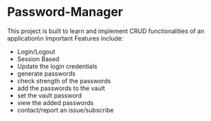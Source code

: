 # Password-Manager
This project is built to learn and implement CRUD functionalities of an application\n
Important Features include:
* Login/Logout
* Session Based 
* Update the login credentials
* generate passwords
* check strength of the passwords
* add the passwords to the vault
* set the vault password
* view the added passwords
* contact/report an issue/subscribe
  
